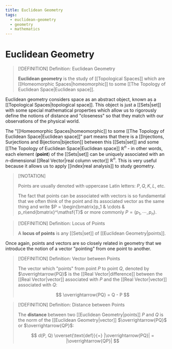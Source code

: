 ```yaml
---
title: Euclidean Geometry
tags:
  - euclidean-geometry
  - geometry
  - mathematics
---
```


# Euclidean Geometry

>[!DEFINITION] Definition: Euclidean Geometry
>
>**Euclidean geometry** is the study of [[Topological Spaces]] which are [[Homeomorphic Spaces|homeomorphic]] to some [[The Topology of Euclidean Space|Euclidean space]].
>

Euclidean geometry considers space as an abstract object, known as a [[Topological Spaces|topological space]]. This object is just a [[Sets|set]] with some special mathematical properties which allow us to rigorously define the notions of distance and "closeness" so that they match with our observations of the physical world.

The "[[Homeomorphic Spaces|homeomorphic]] to some [[The Topology of Euclidean Space|Euclidean space]]" part means that there is a [[Injections, Surjections and Bijections|bijection]] between this [[Sets|set]] and some [[The Topology of Euclidean Space|Euclidean space]] $\mathbb{R}^n$ - in other words, each element (**point**) of the [[Sets|set]] can be uniquely associated with an $n$-dimensional [[Real Vector|real column vector]] $\mathbb{R}^n$. This is very useful because it allows us to apply [[index|real analysis]] to study geometry.

>[!NOTATION]
>
>Points are usually denoted with uppercase Latin letters: $P,Q,K,L,$ etc.
>
>The fact that points can be associated with vectors is so fundamental that we often think of the point and its associated vector as the same thing and write $P = \begin{bmatrix}p_1 & \cdots & p_n\end{bmatrix}^\mathsf{T}$ or more commonly $P = (p_1, \cdots, p_n)$.
>
>

>[!DEFINITION] Definition: Locus of Points
>
>A **locus of points** is any [[Sets|set]] of [[Euclidean Geometry|points]].
>

Once again, points and vectors are so closely related in geometry that we introduce the notion of a vector "pointing" from one point to another.

>[!DEFINITION] Definition: Vector between Points
>
>The vector which "points" from point $P$ to point $Q$, denoted by $\overrightarrow{PQ}$ is the [[Real Vector|difference]] between the [[Real Vector|vector]] associated with $P$ and the [[Real Vector|vector]] associated with $Q$:
>
>$$
>\overrightarrow{PQ} = Q - P
>$$
>

>[!DEFINITION] Definition: Distance between Points
>
>The **distance** between two [[Euclidean Geometry|points]] $P$ and $Q$ is the norm of the [[Euclidean Geometry|vector]] $\overrightarrow{PQ}$ or $\overrightarrow{QP}$:
>
>$$
>d(P, Q) \overset{\text{def}}{=} |\overrightarrow{PQ}| = |\overrightarrow{QP}|
>$$
>